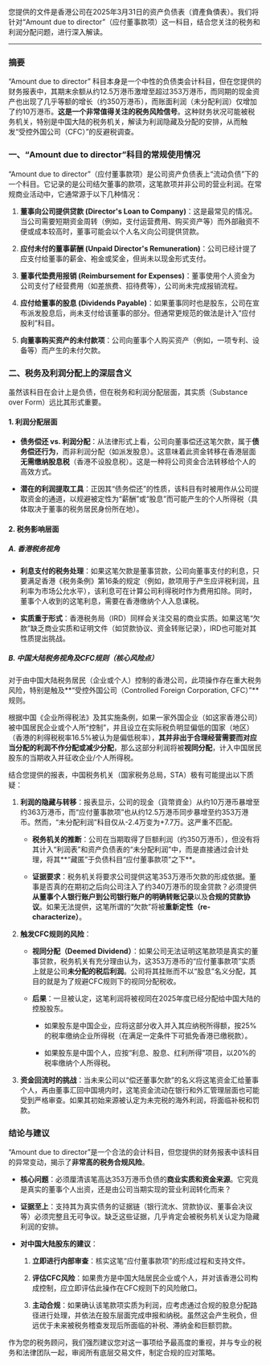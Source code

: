 您提供的文件是香港公司在2025年3月31日的资产负债表（資產負債表）。我们将针对“Amount due to director”（应付董事款项）这一科目，结合您关注的税务和利润分配问题，进行深入解读。

---

### **摘要**

“Amount due to director” 科目本身是一个中性的负债类会计科目，但在您提供的财务报表中，其期末余额从约12.5万港币激增至超过353万港币，而同期的现金资产也出现了几乎等额的增长（约350万港币），而账面利润（未分配利润）仅增加了约10万港币。**这是一个非常值得关注的税务风险信号**。这种财务状况可能被税务机关，特别是中国大陆的税务机关，解读为利润隐藏及分配的安排，从而触发“受控外国公司（CFC）”的反避税调查。

### **一、“Amount due to director”科目的常规使用情况**

“Amount due to director”（应付董事款项）是公司资产负债表上“流动负债”下的一个科目。它记录的是公司结欠董事的款项，这笔款项并非公司的营业利润。在常规商业活动中，它通常源于以下几种情况：

1. **董事向公司提供贷款 (Director's Loan to Company)**：这是最常见的情况。当公司需要短期资金周转（例如，支付运营费用、购买资产等）而外部融资不便或成本较高时，董事可能会以个人名义向公司提供贷款。
    
2. **应付未付的董事薪酬 (Unpaid Director's Remuneration)**：公司已经计提了应支付给董事的薪金、袍金或奖金，但尚未以现金形式支付。
    
3. **董事代垫费用报销 (Reimbursement for Expenses)**：董事使用个人资金为公司支付了经营费用（如差旅费、招待费等），公司尚未完成报销流程。
    
4. **应付给董事的股息 (Dividends Payable)**：如果董事同时也是股东，公司在宣布派发股息后，尚未支付给该董事的部分。但通常更规范的做法是计入“应付股利”科目。
    
5. **向董事购买资产的未付款项**：公司向董事个人购买资产（例如，一项专利、设备等）而产生的未付欠款。
    

### **二、税务及利润分配上的深层含义**

虽然该科目在会计上是负债，但在税务和利润分配层面，其实质（Substance over Form）远比其形式重要。

#### **1. 利润分配层面**

- **债务偿还 vs. 利润分配**：从法律形式上看，公司向董事偿还这笔欠款，属于**债务偿还行为**，而非利润分配（如派发股息）。这意味着此资金转移在香港层面**无需缴纳股息税**（香港不设股息税）。这是一种将公司资金合法转移给个人的高效方式。
    
- **潜在的利润提取工具**：正因其“债务偿还”的性质，该科目有时被用作从公司提取资金的通道，以规避被定性为“薪酬”或“股息”而可能产生的个人所得税（具体取决于董事的税务居民身份所在地）。
    

#### **2. 税务影响层面**

##### **A. 香港税务视角**

- **利息支付的税务处理**：如果这笔欠款是董事贷款，公司向董事支付的利息，只要满足香港《税务条例》第16条的规定（例如，款项用于产生应评税利润，且利率为市场公允水平），该利息可在计算公司利得税时作为费用扣除。同时，董事个人收到的这笔利息，需要在香港缴纳个人入息课税。
    
- **实质重于形式**：香港税务局（IRD）同样会关注交易的商业实质。如果这笔“欠款”缺乏商业实质和证明文件（如贷款协议、资金转账记录），IRD也可能对其性质提出挑战。
    

##### **B. 中国大陆税务视角及CFC规则（核心风险点）**

对于由中国大陆税务居民（企业或个人）控制的香港公司，此项操作存在重大税务风险，特别是触及**“受控外国公司（Controlled Foreign Corporation, CFC）”**规则。

根据中国《企业所得税法》及其实施条例，如果一家外国企业（如这家香港公司）被中国居民企业或个人所“控制”，并且设立在实际税负明显偏低的国家（地区）（香港的利得税税率16.5%被认为是偏低税率），**其并非出于合理经营需要而对应当分配的利润不作分配或减少分配**，那么这部分利润将被**视同分配**，计入中国居民股东的当期收入并征收企业/个人所得税。

结合您提供的报表，中国税务机关（国家税务总局，STA）极有可能提出以下质疑：

1. **利润的隐藏与转移**：报表显示，公司的现金（貨幣資金）从约10万港币暴增至约363万港币，而“应付董事款项”也从约12.5万港币同步暴增至约353万港币。然而，“未分配利润”科目仅从-2.4万变为+7.7万。这严重不匹配。
    
    - **税务机关的推断**：公司在当期取得了巨额利润（约350万港币），但没有将其计入“利润表”和资产负债表的“未分配利润”中，而是直接通过会计处理，将其**“藏匿”于负债科目“应付董事款项”之下**。
        
    - **证据要求**：税务机关将要求公司提供这笔353万港币欠款的形成依据。董事是否真的在期初之后向公司注入了约340万港币的现金贷款？必须提供**从董事个人银行账户到公司银行账户的明确转账记录**以及**合规的贷款协议**。如果无法提供，这笔所谓的“欠款”将被**重新定性（re-characterize）**。
        
2. **触发CFC规则的风险**：
    
    - **视同分配（Deemed Dividend）**：如果公司无法证明这笔款项是真实的董事贷款，税务机关有充分理由认为，这353万港币的“应付董事款项”实质上就是公司**未分配的税后利润**。公司将其挂账而不以“股息”名义分配，其目的就是为了规避CFC规则下的视同分配税收。
        
    - **后果**：一旦被认定，这笔利润将被视同在2025年度已经分配给中国大陆的控股股东。
        
        - 如果股东是中国企业，应将这部分收入并入其应纳税所得额，按25%的税率缴纳企业所得税（在满足一定条件下可抵免香港已缴税款）。
            
        - 如果股东是中国个人，应按“利息、股息、红利所得”项目，以20%的税率缴纳个人所得税。
            
3. **资金回流时的挑战**：当未来公司以“偿还董事欠款”的名义将这笔资金汇给董事个人，再由董事汇回中国境内时，这笔资金流动在银行和外汇管理层面也可能受到严格审查。如果其初始来源被认定为未完税的海外利润，将面临补税和罚款。
    

### **结论与建议**

“Amount due to director”是一个合法的会计科目，但您提供的财务报表中该科目的异常变动，揭示了**非常高的税务合规风险**。

- **核心问题**：必须厘清该笔高达353万港币负债的**商业实质和资金来源**。它究竟是真实的董事个人出资，还是由公司当期实现的营业利润转化而来？
    
- **证据至上**：支持其为真实债务的证据链（银行流水、贷款协议、董事会决议等）必须完整且无可争议。缺乏这些证据，几乎肯定会被税务机关认定为隐藏利润的安排。
    
- **对中国大陆股东的建议**：
    
    1. **立即进行内部审查**：核实这笔“应付董事款项”的形成过程和支持文件。
        
    2. **评估CFC风险**：如果贵方是中国大陆居民企业或个人，并对该香港公司构成控制，应立即评估此操作在CFC规则下的风险敞口。
        
    3. **主动合规**：如果确认该笔款项实质为利润，应考虑通过合规的股息分配路径进行处理，并依法在股东层面完成申报和纳税。虽然这会产生税负，但远优于未来被税务稽查发现后所面临的补税、滞纳金和巨额罚款。
        

作为您的税务顾问，我们强烈建议您对这一事项给予最高度的重视，并与专业的税务和法律团队一起，审阅所有底层交易文件，制定合规的应对策略。